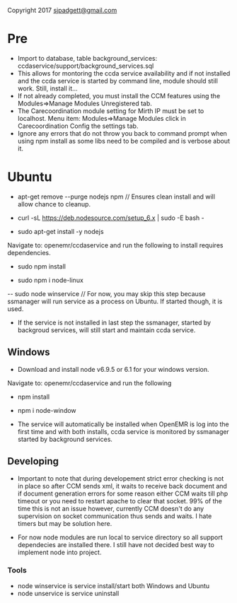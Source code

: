 Copyright 2017 sjpadgett@gmail.com
# Pre

* Import to database, table background_services: ccdaservice/support/background_services.sql
* This allows for montoring the ccda service availability and if not installed and the ccda service is started by command line, module should still work. Still, install it...
* If not already completed, you must install the CCM features using the Modules=>Manage Modules Unregistered tab.
* The Carecoordination module setting for Mirth IP must be set to localhost. Menu item: Modules=>Manage Modules click in Carecoordination Config the settings tab.
* Ignore any errors that do not throw you back to command prompt when using npm install as some libs need to be compiled and is verbose about it.

# Ubuntu

- apt-get remove --purge nodejs npm // Ensures clean install and will allow chance to cleanup.

- curl -sL https://deb.nodesource.com/setup_6.x | sudo -E bash -

- sudo apt-get install -y nodejs

Navigate to: openemr/ccdaservice and run the following to install requires dependencies.

- sudo npm install

- sudo npm i node-linux

-- sudo node winservice // For now, you may skip this step because ssmanager will run service as a process on Ubuntu. If started though, it is used.

* If the service is not installed in last step the ssmanager, started by backgroud services, will still start and maintain ccda service.

## Windows

* Download and install node v6.9.5 or 6.1 for your windows version.

Navigate to: openemr/ccdaservice and run the following

- npm install

- npm i node-window

* The service will automatically be installed when OpenEMR is log into the first time and with both installs, ccda service is monitored by ssmanager started by background services.

## Developing

* Important to note that during developement strict error checking is not in place so after CCM sends xml, it waits to receive back document and if document generation errors for some reason either CCM waits till php timeout or you need to restart apache to clear that socket. 99% of the time this is not an issue however, currently CCM doesn't do any supervision on socket communication thus sends and waits. I hate timers but may be solution here.

* For now node modules are run local to service directory so all support dependecies are installed there. I still have not decided best way to implement node into project.

### Tools

* node winservice is service install/start both Windows and Ubuntu
* node unservice is service uninstall